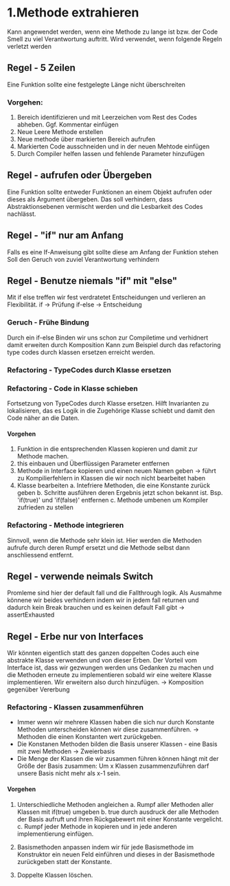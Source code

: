 # 1.Methode extrahieren
Kann angewendet werden, wenn eine Methode zu lange ist bzw. der Code Smell zu viel Verantwortung auftritt. Wird verwendet, wenn folgende Regeln verletzt werden

## Regel - 5 Zeilen
Eine Funktion sollte eine festgelegte Länge nicht überschreiten

### Vorgehen:
1. Bereich identifizieren und mit Leerzeichen vom Rest des Codes abheben. Ggf. Kommentar einfügen
2. Neue Leere Methode erstellen
3. Neue methode über markierten Bereich aufrufen
4. Markierten Code ausschneiden und in der neuen Mehtode einfügen
5. Durch Compiler helfen lassen und fehlende Parameter hinzufügen

## Regel - aufrufen oder Übergeben
Eine Funktion sollte entweder Funktionen an einem Objekt aufrufen oder dieses als Argument übergeben. 
Das soll verhindern, dass Abstraktionsebenen vermischt werden und die Lesbarkeit des Codes nachlässt.

## Regel - "if" nur am Anfang
Falls es eine If-Anweisung gibt sollte diese am Anfang der Funktion stehen
Soll den Geruch von zuviel Verantwortung verhindern

## Regel - Benutze niemals "if" mit "else"
Mit if else treffen wir fest verdratetet Entscheidungen und verlieren an Flexibilität.
if -> Prüfung 
if-else -> Entscheidung

### Geruch - Frühe Bindung
Durch ein if-else Binden wir uns schon zur Compiletime und verhidnert damit erweiten durch Komposition
Kann zum Beispiel durch das refactoring type codes durch klassen ersetzen erreicht werden.

### Refactoring - TypeCodes durch Klasse ersetzen

### Refactoring - Code in Klasse schieben
Fortsetzung von TypeCodes durch Klasse ersetzen.
Hilft Invarianten zu lokalisieren, das es Logik in die Zugehörige Klasse schiebt und damit den Code näher an die Daten.

#### Vorgehen
1. Funktion in die entsprechenden Klassen kopieren und damit zur Methode machen.
2. this einbauen und Überflüssigen Parameter entfernen
3. Methode in Interface kopieren und einen neuen Namen geben -> führt zu Kompilierfehlern in Klassen die wir noch nicht bearbeitet haben
4. Klasse bearbeiten
  a. Intefriere Methoden, die eine Konstante zurück geben
  b. Schritte ausführen deren Ergebnis jetzt schon bekannt ist. Bsp. 'if(true)' und 'if(false)' entfernen
  c. Methode umbenen um Kompiler zufrieden zu stellen

### Refactoring - Methode integrieren
Sinnvoll, wenn die Methode sehr klein ist. Hier werden die Methoden aufrufe durch deren Rumpf ersetzt und die Methode selbst dann anschliessend entfernt.

## Regel - verwende neimals Switch
Promleme sind hier der default fall und die Fallthrough logik. Als Ausmahme könnene wir beides verhindern indem wir in jedem fall returnen und dadurch kein Break brauchen und es keinen default Fall gibt -> assertExhausted

## Regel - Erbe nur von Interfaces
Wir könnten eigentlich statt des ganzen doppelten Codes auch eine abstrakte Klasse verwenden und von dieser Erben. Der Vorteil vom Interface ist, dass wir gezwungen werden uns Gedanken zu machen und die Methoden erneute zu implementieren sobald wir eine weitere Klasse implementieren. Wir erweitern also durch hinzufügen. -> Komposition gegenüber Vererbung 

### Refactoring - Klassen zusammenführen
- Immer wenn wir mehrere Klassen haben die sich nur durch Konstante Methoden unterscheiden können wir diese zusammenführen. -> Methoden die einen Konstanten wert zurückgeben.
- Die Konstanen Methoden bilden die Basis unserer Klassen - eine Basis mit zwei Methoden -> Zweierbasis
-  Die Menge der Klassen die wir zusammen führen können hängt mit der Größe der Basis zusammen: Um x Klassen zusammenzuführen darf unsere Basis nicht mehr als x-1 sein.

#### Vorgehen
1. Unterschiedliche Methoden angleichen
  a. Rumpf aller Methoden aller Klassen mit if(true) umgeben
  b. true durch ausdruck der alle Methoden der Basis aufruft und ihren Rückgabewert mit einer Konstante vergelicht. 
  c. Rumpf jeder Methode in kopieren und in jede anderen implementierung einfügen.

2. Basismethoden anpassen indem wir für jede Basismethode im Konstruktor ein neuen Feld einführen und dieses in der Basismethode zurückgeben statt der Konstante. 

3. Doppelte Klassen löschen. 